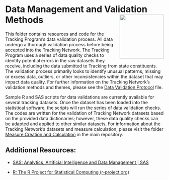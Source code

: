 # Data Management and Validation Methods <img src="trunk/Tracking_Graphic.jpg" align="right" height=140/>

This folder contains resources and code for the Tracking Program’s data validation process. All data undergo a thorough validation process before being accepted into the Tracking Network. The Tracking Program uses a series of data quality checks to identify potential errors in the raw datasets they receive, including the data submitted to Tracking from state constituents. The validation process primarily looks to identify unusual patterns, missing or excess data, outliers, or other inconsistencies within the dataset that may impact data quality. For further information on the Tracking Network’s validation methods and themes, please see the [Data Validation Protocol](https://github.com/CDCgov/EPHTracking/blob/master/Data%20Validation/TrackingValidationProtocol_2021.pdf) file. 

Sample R and SAS scripts for data validations are currently available for several tracking datasets. Once the dataset has been loaded into the statistical software, the scripts will run the series of data validation checks. The codes are written for the validation of Tracking Network datasets based on the provided data dictionaries; however, these data quality checks can be adapted and applied to other similar datasets. For information about the Tracking Network’s datasets and measure calculation, please visit the folder [Measure Creation and Calculation](https://github.com/CDCgov/EPHTracking/tree/master/Measure%20Creation) in the main repository. 

## Additional Resources: 

* [SAS: Analytics, Artificial Intelligence and Data Management | SAS](https://www.sas.com/en_us/home.html)

* [R: The R Project for Statistical Computing (r-project.org)](https://www.r-project.org/)